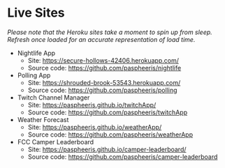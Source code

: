 # Live Sites
*Please note that the Heroku sites take a moment to spin up from sleep. Refresh once loaded for an accurate representation of load time.*

* Nightlife App
  * Site: https://secure-hollows-42406.herokuapp.com/
  * Source code: https://github.com/paspheeris/nightlife
* Polling App
  * Site: https://shrouded-brook-53543.herokuapp.com/
  * Source code: https://github.com/paspheeris/polling 
* Twitch Channel Manager
  * Site: https://paspheeris.github.io/twitchApp/
  * Source code: https://github.com/paspheeris/twitchApp
* Weather Forecast
  * Site: https://paspheeris.github.io/weatherApp/
  * Source code: https://github.com/paspheeris/weatherApp
* FCC Camper Leaderboard
  * Site: https://paspheeris.github.io/camper-leaderboard/
  * Source code: https://github.com/paspheeris/camper-leaderboard
